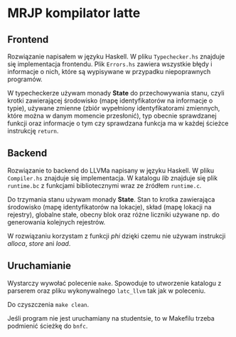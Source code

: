 # MRJP kompilator latte

## Frontend

Rozwiązanie napisałem w języku Haskell. W pliku `Typechecker.hs` znajduje się implementacja frontendu.
Plik `Errors.hs` zawiera wszystkie błędy i informacje o nich, które są wypisywane w przypadku 
niepoprawnych programów.

W typecheckerze używam monady **State** do przechowywania stanu, czyli krotki zawierającej środowisko
(mapę identyfikatorów na informacje o typie), używane zmienne (zbiór wypełniony identyfikatorami 
zmiennych, które można w danym momencie przesłonić), typ obecnie sprawdzanej funkcji oraz informacje o 
tym czy sprawdzana funkcja ma w każdej ścieżce instrukcję `return`.

## Backend
Rozwiązanie to backend do LLVMa napisany w języku Haskell. W pliku `Compiler.hs` znajduje się implementacja.
W katalogu *lib* znajduje się plik `runtime.bc` z funkcjami bibliotecznymi wraz ze źródłem `runtime.c`. 

Do trzymania stanu używam monady **State**. Stan to krotka zawierająca środowisko (mapę identyfikatorów
na lokacje), skład (mapę lokacji na rejestry), globalne stałe, obecny blok oraz różne liczniki używane np.
do generowania kolejnych rejestrów.

W rozwiązaniu korzystam z funkcji *phi* dzięki czemu nie używam instrukcji *alloca*, *store* ani *load*.

## Uruchamianie

Wystarczy wywołać polecenie `make`. Spowoduje to utworzenie katalogu z parserem oraz pliku wykonywalnego
`latc_llvm` tak jak w poleceniu.

Do czyszczenia `make clean`.

Jeśli program nie jest uruchamiany na studentsie, to w Makefilu trzeba podmienić ścieżkę do `bnfc`.
